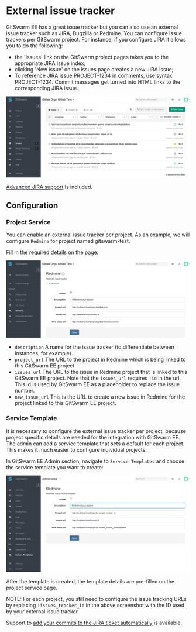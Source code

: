 # External issue tracker

GitSwarm EE has a great issue tracker but you can also use an external
issue tracker such as JIRA, Bugzilla or Redmine. You can configure issue
trackers per GitSwarm project. For instance, if you configure JIRA it
allows you to do the following:

- the 'Issues' link on the GitSwarm project pages takes you to the
  appropriate JIRA issue index;
- clicking 'New issue' on the issues page creates a new JIRA issue;
- To reference JIRA issue PROJECT-1234 in comments, use syntax
  PROJECT-1234. Commit messages get turned into HTML links to the
  corresponding JIRA issue.

![JIRA screenshot](jira-integration-points.png)

[Advanced JIRA support](jira.md) is included.

## Configuration

### Project Service

You can enable an external issue tracker per project. As an example, we
will configure `Redmine` for project named gitswarm-test.

Fill in the required details on the page:

![redmine configuration](redmine_configuration.png)

* `description` A name for the issue tracker (to differentiate between
  instances, for example).
* `project_url` The URL to the project in Redmine which is being linked to
  this GitSwarm EE project.
* `issues_url` The URL to the issue in Redmine project that is linked to
  this GitSwarm EE project. Note that the `issues_url` requires `:id` in
  the url. This id is used by GitSwarm EE as a placeholder to replace the
  issue number.
* `new_issue_url` This is the URL to create a new issue in Redmine for the
  project linked to this GitSwarm EE project.

### Service Template

It is necessary to configure the external issue tracker per project,
because project specific details are needed for the integration with
GitSwarm EE. The admin can add a service template that sets a default for
each project. This makes it much easier to configure individual projects.

In GitSwarm EE Admin section, navigate to `Service Templates` and choose
the service template you want to create:

![redmine service template](redmine_service_template.png)

After the template is created, the template details are pre-filled on
the project service page.

NOTE: For each project, you still need to configure the issue tracking URLs
by replacing `:issues_tracker_id` in the above screenshot with the ID used
by your external issue tracker.

Support to [add your commits to the JIRA ticket automatically](jira.md) is
available.
